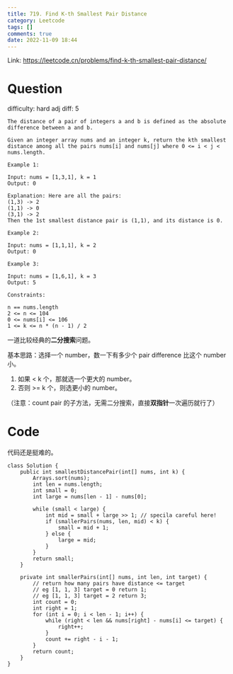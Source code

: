 ```yaml
---
title: 719. Find K-th Smallest Pair Distance
category: Leetcode
tags: []
comments: true
date: 2022-11-09 18:44
---
```




Link: https://leetcode.cn/problems/find-k-th-smallest-pair-distance/

# Question

difficulty: hard
adj diff: 5

    The distance of a pair of integers a and b is defined as the absolute difference between a and b.

    Given an integer array nums and an integer k, return the kth smallest distance among all the pairs nums[i] and nums[j] where 0 <= i < j < nums.length.

    Example 1:

    Input: nums = [1,3,1], k = 1
    Output: 0

    Explanation: Here are all the pairs:
    (1,3) -> 2
    (1,1) -> 0
    (3,1) -> 2
    Then the 1st smallest distance pair is (1,1), and its distance is 0.

    Example 2:

    Input: nums = [1,1,1], k = 2
    Output: 0

    Example 3:

    Input: nums = [1,6,1], k = 3
    Output: 5
     
    Constraints:

    n == nums.length
    2 <= n <= 104
    0 <= nums[i] <= 106
    1 <= k <= n * (n - 1) / 2

一道比较经典的**二分搜索**问题。

基本思路：选择一个 number，数一下有多少个 pair difference 比这个 number 小。

1. 如果 < k 个，那就选一个更大的 number。
1. 否则 >= k 个，则选更小的 number。

（注意：count pair 的子方法，无需二分搜索，直接**双指针**一次遍历就行了）

# Code

代码还是挺难的。

```
class Solution {
    public int smallestDistancePair(int[] nums, int k) {
        Arrays.sort(nums);
        int len = nums.length;
        int small = 0;
        int large = nums[len - 1] - nums[0];

        while (small < large) {
            int mid = small + large >> 1; // specila careful here!
            if (smallerPairs(nums, len, mid) < k) {
                small = mid + 1;
            } else {
                large = mid;
            }
        }
        return small;
    }

    private int smallerPairs(int[] nums, int len, int target) {
        // return how many pairs have distance <= target
        // eg [1, 1, 3] target = 0 return 1;
        // eg [1, 1, 3] target = 2 return 3;
        int count = 0;
        int right = 1;
        for (int i = 0; i < len - 1; i++) {
            while (right < len && nums[right] - nums[i] <= target) {
                right++;
            }
            count += right - i - 1;
        }
        return count;
    }
}
```
